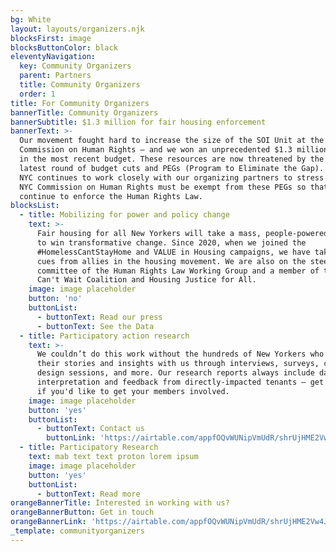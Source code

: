 ```yaml
---
bg: White
layout: layouts/organizers.njk
blocksFirst: image
blocksButtonColor: black
eleventyNavigation:
  key: Community Organizers
  parent: Partners
  title: Community Organizers
  order: 1
title: For Community Organizers
bannerTitle: Community Organizers
bannerSubtitle: $1.3 million for fair housing enforcement
bannerText: >-
  Our movement fought hard to increase the size of the SOI Unit at the NYC
  Commission on Human Rights – and we won an unprecedented $1.3 million dollars
  in the most recent budget. These resources are now threatened by the Mayor’s
  latest round of budget cuts and PEGs (Program to Eliminate the Gap). Unlock
  NYC continues to work closely with our organizing partners to stress that the
  NYC Commission on Human Rights must be exempt from these PEGs so that they can
  continue to enforce the Human Rights Law.
blocksList:
  - title: Mobilizing for power and policy change
    text: >-
      Fair housing for all New Yorkers will take a mass, people-powered movement
      to win transformative change. Since 2020, when we joined the
      #HomelessCantStayHome and VALUE in Housing campaigns, we have taken our
      cues from allies in the housing movement. We are also on the steering
      committee of the Human Rights Law Working Group and a member of the Homes
      Can't Wait Coalition and Housing Justice for All.
    image: image placeholder
    button: 'no'
    buttonList:
      - buttonText: Read our press
      - buttonText: See the Data
  - title: Participatory action research
    text: >-
      We couldn’t do this work without the hundreds of New Yorkers who’ve shared
      their stories and insights with us through interviews, surveys, community
      design sessions, and more. Our research reports always include data
      interpretation and feedback from directly-impacted tenants – get in touch
      if you'd like to get your members involved.
    image: image placeholder
    button: 'yes'
    buttonList:
      - buttonText: Contact us
        buttonLink: 'https://airtable.com/appfOQvWUNipVmUdR/shrUjHME2Vw4JBLHV'
  - title: Participatory Research
    text: mab text text proton lorem ipsum
    image: image placeholder
    button: 'yes'
    buttonList:
      - buttonText: Read more
orangeBannerTitle: Interested in working with us?
orangeBannerButton: Get in touch
orangeBannerLink: 'https://airtable.com/appfOQvWUNipVmUdR/shrUjHME2Vw4JBLHV'
_template: communityorganizers
---
```


